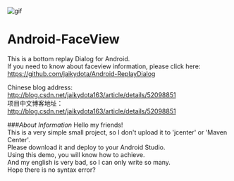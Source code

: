 ![gif](https://github.com/jaikydota/Android-FaceLoadingView/blob/master/Demo/GIF.gif)  


# Android-FaceView
This is a bottom replay Dialog for Android.<br>
If you need to know about faceview information, please click here: https://github.com/jaikydota/Android-ReplayDialog<br>

Chinese blog address: http://blog.csdn.net/jaikydota163/article/details/52098851<br>
项目中文博客地址：http://blog.csdn.net/jaikydota163/article/details/52098851<br>


###*About Information*
Hello my friends!<br>
This is a very simple small project, so I don't upload it to 'jcenter' or 'Maven Center'.<br>
Please download it and deploy to your Android Studio.<br>
Using this demo, you will know how to achieve.<br>
And my english is very bad, so I can only write so many.<br>
Hope there is no syntax error?<br>
